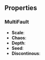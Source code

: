 
## Properties

### MultiFault

- **Scale**:
- **Chaos**:
- **Depth**:
- **Seed**:
- **Discontinous**: